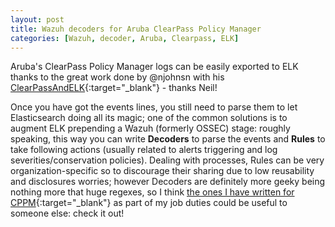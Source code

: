 ```yaml
---
layout: post
title: Wazuh decoders for Aruba ClearPass Policy Manager
categories: [Wazuh, decoder, Aruba, Clearpass, ELK]
---
```


Aruba's ClearPass Policy Manager logs can be easily exported to ELK thanks to the great work done by @njohnsn with his [ClearPassAndELK](https://github.com/njohnsn/ClearPassAndELK){:target="_blank"} - thanks Neil!

Once you have got the events lines, you still need to parse them to let Elasticsearch doing all its magic; one of the common solutions is to augment ELK prepending a Wazuh (formerly OSSEC) stage: roughly speaking, this way you can write **Decoders** to parse the events and **Rules** to take following actions (usually related to alerts triggering and log severities/conservation policies). Dealing with processes, Rules can be very organization-specific so to discourage their sharing due to low reusability and disclosures worries; however Decoders are definitely more geeky being nothing more that huge regexes, so I think [the ones I have written for CPPM](https://github.com/baro77/CPPM2Wazuh/){:target="_blank"} as part of my job duties could be useful to someone else: check it out!
